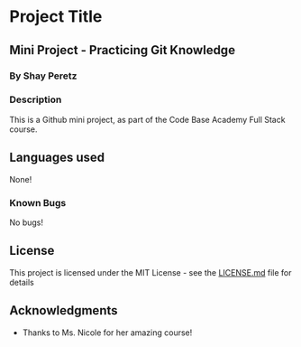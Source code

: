 # Project Title

## Mini Project - Practicing Git Knowledge

### By Shay Peretz

### Description

This is a Github mini project, as part of the Code Base Academy Full Stack course.

## Languages used

None!

### Known Bugs

No bugs!

## License

This project is licensed under the MIT License - see the [LICENSE.md](LICENSE.md) file for details

## Acknowledgments

* Thanks to Ms. Nicole for her amazing course!
